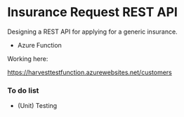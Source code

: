 # Insurance Request REST API

Designing a REST API for applying for a generic insurance.

* Azure Function

Working here:

https://harvesttestfunction.azurewebsites.net/customers

### To do list

* (Unit) Testing

